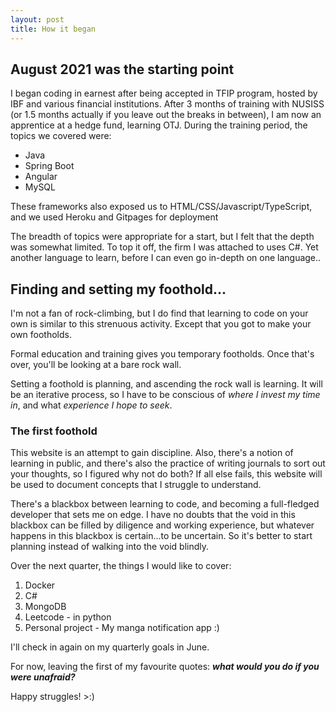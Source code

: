 ```yaml
---
layout: post
title: How it began
---
```


## August 2021 was the starting point

I began coding in earnest after being accepted in TFIP program, hosted by IBF and various financial institutions.
After 3 months of training with NUSISS (or 1.5 months actually if you leave out the breaks in between), I am now an apprentice at a hedge fund, learning OTJ.
During the training period, the topics we covered were:
* Java
* Spring Boot
* Angular
* MySQL


These frameworks also exposed us to HTML/CSS/Javascript/TypeScript, and we used Heroku and Gitpages for deployment

The breadth of topics were appropriate for a start, but I felt that the depth was somewhat limited. To top it off, the firm I was attached to uses C#. Yet another language to learn, before I can even go in-depth on one language..

## Finding and setting my foothold...

I'm not a fan of rock-climbing, but I do find that learning to code on your own is similar to this strenuous activity. Except that you got to make your own footholds.

Formal education and training gives you temporary footholds. Once that's over, you'll be looking at a bare rock wall. 

Setting a foothold is planning, and ascending the rock wall is learning. It will be an iterative process, so I have to be conscious of *where I invest my time in*, and what *experience I hope to seek*.


### The first foothold

This website is an attempt to gain discipline. Also, there's a notion of learning in public, and there's also the practice of writing journals to sort out your thoughts, so I figured why not do both?
If all else fails, this website will be used to document concepts that I struggle to understand.

There's a blackbox between learning to code, and becoming a full-fledged developer that sets me on edge. 
I have no doubts that the void in this blackbox can be filled by diligence and working experience, but whatever happens in this blackbox is certain...to be uncertain. 
So it's better to start planning instead of walking into the void blindly. 

Over the next quarter, the things I would like to cover:
1. Docker
2. C#
3. MongoDB 
4. Leetcode - in python
5. Personal project - My manga notification app :) 

I'll check in again on my quarterly goals in June. 

For now, leaving the first of my favourite quotes:
***what would you do if you were unafraid?***

Happy struggles! >:) 
